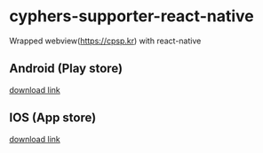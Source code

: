 # cyphers-supporter-react-native
Wrapped webview(https://cpsp.kr) with react-native

## Android (Play store)
[download link](https://play.google.com/store/apps/details?id=com.cpspwebview)

## IOS (App store)
[download link](https://apps.apple.com/kr/app/cpsp/id1524630454)
